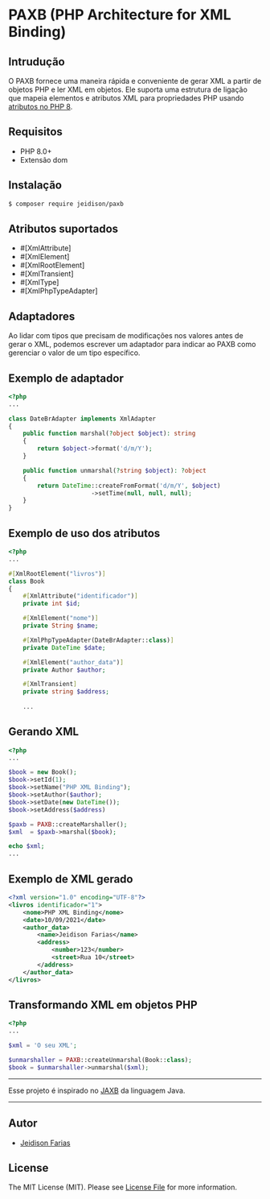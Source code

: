# PAXB (PHP Architecture for XML Binding)

## Intrudução
O PAXB fornece uma maneira rápida e conveniente de gerar XML a partir de objetos PHP e ler XML em objetos.
Ele suporta uma estrutura de ligação que mapeia elementos e atributos XML para propriedades PHP usando [atributos no PHP 8](https://www.php.net/manual/pt_BR/language.attributes.php). 

## Requisitos
* PHP 8.0+
* Extensão dom

## Instalação

```bash
$ composer require jeidison/paxb
```

## Atributos suportados

- \#[XmlAttribute]
- \#[XmlElement]
- \#[XmlRootElement]
- \#[XmlTransient]
- \#[XmlType]
- \#[XmlPhpTypeAdapter]

## Adaptadores

Ao lidar com tipos que precisam de modificações nos valores antes de gerar o XML, podemos escrever um adaptador para 
indicar ao PAXB como gerenciar o valor de um tipo específico.

## Exemplo de adaptador
```php
<?php
...

class DateBrAdapter implements XmlAdapter
{
    public function marshal(?object $object): string
    {
        return $object->format('d/m/Y');
    }

    public function unmarshal(?string $object): ?object
    {
        return DateTime::createFromFormat('d/m/Y', $object)
                       ->setTime(null, null, null);
    }
}
```

## Exemplo de uso dos atributos

```php
<?php
...

#[XmlRootElement("livros")]
class Book
{
    #[XmlAttribute("identificador")]
    private int $id;

    #[XmlElement("nome")]
    private String $name;

    #[XmlPhpTypeAdapter(DateBrAdapter::class)]
    private DateTime $date;

    #[XmlElement("author_data")]
    private Author $author;

    #[XmlTransient]
    private string $address;
    
    ...
```

## Gerando XML
```php
<?php
...

$book = new Book();
$book->setId(1);
$book->setName("PHP XML Binding");
$book->setAuthor($author);
$book->setDate(new DateTime());
$book->setAddress($address)

$paxb = PAXB::createMarshaller();
$xml  = $paxb->marshal($book);

echo $xml;
...
```

## Exemplo de XML gerado

```xml
<?xml version="1.0" encoding="UTF-8"?>
<livros identificador="1">
    <nome>PHP XML Binding</nome>
    <date>10/09/2021</date>
    <author_data>
        <name>Jeidison Farias</name>
        <address>
            <number>123</number>
            <street>Rua 10</street>
        </address>
    </author_data>
</livros>
```

## Transformando XML em objetos PHP

```php
<?php
...

$xml = 'O seu XML';

$unmarshaller = PAXB::createUnmarshal(Book::class);
$book = $unmarshaller->unmarshal($xml);

```
<hr>

Esse projeto é inspirado no [JAXB](https://docs.oracle.com/javase/tutorial/jaxb/intro/index.html) da linguagem Java.

<hr>

## Autor
- [Jeidison Farias](https://github.com/jeidison)

## License
The MIT License (MIT). Please see [License File](LICENSE) for more information.